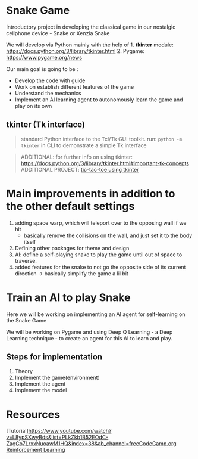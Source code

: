 # Snake Game

Introductory project in developing the classical game in our nostalgic cellphone device - Snake or Xenzia Snake

We will develop via Python mainly with the help of 
    1. __tkinter__ module: https://docs.python.org/3/library/tkinter.html
    2. Pygame: https://www.pygame.org/news

Our main goal is going to be :
- Develop the code with guide
- Work on establish different features of the game
- Understand the mechanics
- Implement an AI learning agent to autonomously learn the game and play on its own

## tkinter (Tk interface)
> standard Python interface to the Tcl/Tk GUI toolkit.
run: `python -m tkinter` in CLI to demonstrate a simple Tk interface

> ADDITIONAL: for further info on using tkinter: https://docs.python.org/3/library/tkinter.html#important-tk-concepts
> ADDITIONAL PROJECT: [tic-tac-toe using tkinter](https://realpython.com/tic-tac-toe-python/) 

# Main improvements in addition to the other default settings
1. adding space warp, which will teleport over to the opposing wall if we hit
    + basically remove the collisions on the wall, and just set it to the body itself
2. Defining other packages for theme and design
3. AI: define a self-playing snake to play the game until out of space to traverse.
4. added features for the snake to not go the opposite side of its current direction -> basically simplify the game a lil bit

# Train an AI to play Snake
Here we will be working on implementing an AI agent for self-learning on the Snake Game

We will be working on Pygame and using Deep Q Learning - a Deep Learning technique - to create an agent for this AI to learn and play.

## Steps for implementation
1. Theory
2. Implement the game(environment)
3. Implement the agent
4. Implement the model

# Resources
[Tutorial]https://www.youtube.com/watch?v=L8ypSXwyBds&list=PLkZkb1B52EOdC-ZagCo7LrxxNuoawM1HQ&index=38&ab_channel=freeCodeCamp.org
[Reinforcement Learning](https://en.wikipedia.org/wiki/Reinforcement_learning)
